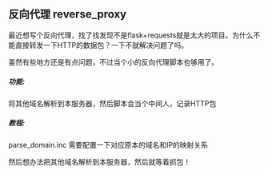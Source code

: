 ## 反向代理 reverse_proxy
最近想写个反向代理，找了找发现不是flask+requests就是太大的项目。为什么不能直接转发一下HTTP的数据包？一下不就解决问题了吗。

虽然有些地方还是有点问题，不过当个小的反向代理脚本也够用了。

##### 功能:

将其他域名解析到本服务器，然后脚本会当个中间人，记录HTTP包

##### 教程:

parse_domain.inc 需要配置一下对应原本的域名和IP的映射关系

然后想办法把其他域名解析到本服务器，然后就等着抓包！



